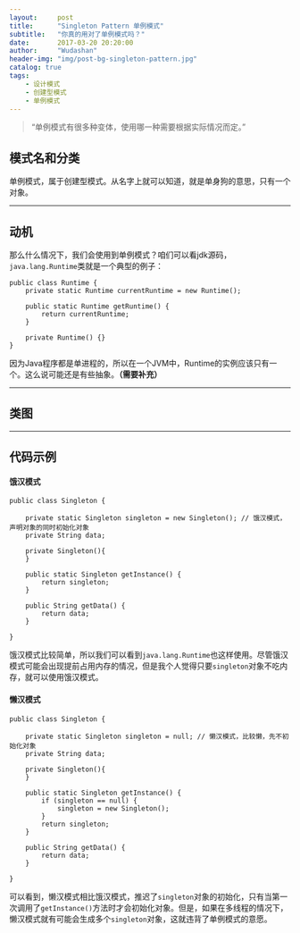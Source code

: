 ```yaml
---
layout:     post
title:      "Singleton Pattern 单例模式"
subtitle:   "你真的用对了单例模式吗？"
date:       2017-03-20 20:20:00
author:     "Wudashan"
header-img: "img/post-bg-singleton-pattern.jpg"
catalog: true
tags:
    - 设计模式
    - 创建型模式
    - 单例模式
---
```


> “单例模式有很多种变体，使用哪一种需要根据实际情况而定。”

## 模式名和分类
单例模式，属于创建型模式。从名字上就可以知道，就是单身狗的意思，只有一个对象。

---

## 动机
那么什么情况下，我们会使用到单例模式？咱们可以看jdk源码，`java.lang.Runtime`类就是一个典型的例子：
```
public class Runtime {
    private static Runtime currentRuntime = new Runtime();

    public static Runtime getRuntime() {
        return currentRuntime;
    }

    private Runtime() {}
}
```
因为Java程序都是单进程的，所以在一个JVM中，Runtime的实例应该只有一个。这么说可能还是有些抽象。**（需要补充）**

---

## 类图

---

## 代码示例

#### 饿汉模式
```
public class Singleton {

    private static Singleton singleton = new Singleton(); // 饿汉模式，声明对象的同时初始化对象
    private String data;

    private Singleton(){
    }

    public static Singleton getInstance() {
        return singleton;
    }
    
    public String getData() {
        return data;
    }
    
}
```
饿汉模式比较简单，所以我们可以看到`java.lang.Runtime`也这样使用。尽管饿汉模式可能会出现提前占用内存的情况，但是我个人觉得只要`singleton`对象不吃内存，就可以使用饿汉模式。

#### 懒汉模式
```
public class Singleton {

    private static Singleton singleton = null; // 懒汉模式，比较懒，先不初始化对象
    private String data;

    private Singleton(){
    }

    public static Singleton getInstance() {
        if (singleton == null) {
            singleton = new Singleton();
        }
        return singleton;
    }

    public String getData() {
        return data;
    }

}
```
可以看到，懒汉模式相比饿汉模式，推迟了`singleton`对象的初始化，只有当第一次调用了`getInstance()`方法时才会初始化对象。但是，如果在多线程的情况下，懒汉模式就有可能会生成多个`singleton`对象，这就违背了单例模式的意愿。



